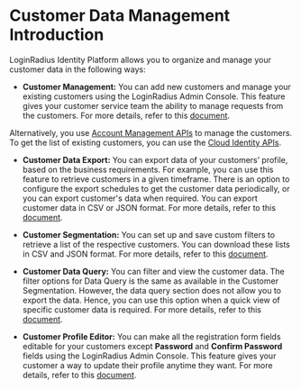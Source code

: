 # Customer Data Management Introduction

LoginRadius Identity Platform allows you to organize and manage your customer data in the following ways:

- **Customer Management:** You can add new customers and manage your existing customers using the LoginRadius Admin Console. This feature gives your customer service team the ability to manage requests from the customers. For more details, refer to this [document](/authentication/concepts/customer-management/). 

 Alternatively, you use [Account Management APIs](/api/v2/customer-identity-api/account/account-overview/#data-export) to manage the customers. To get the list of existing customers, you can use the [Cloud Identity APIs](/api/v2/cloud-directory-api/identity/getting-started/#data-export). 


- **Customer Data Export:** You can export data of your customers’ profile, based on the business requirements. For example, you can use this feature to retrieve customers in a given timeframe. There is an option to configure the export schedules to get the customer data periodically, or you can export customer's data when required. You can export customer data in CSV or JSON format. For more details, refer to this [document](/customer-management/user-data-export/data-export-overview/).

- **Customer Segmentation:** You can set up and save custom filters to retrieve a list of the respective customers. You can download these lists in CSV and JSON format. For more details, refer to this [document](/customer-management/customer-segmentation/customer-segmentation/).

- **Customer Data Query:** You can filter and view the customer data. The filter options for Data Query is the same as available in the Customer Segmentation. However, the data query section does not allow you to export the data. Hence, you can use this option when a quick view of specific customer data is required. For more details, refer to this [document](/customer-management/data-query/data-query-overview/).

- **Customer Profile Editor:** You can make all the registration form fields editable for your customers except **Password** and **Confirm Password** fields using the LoginRadius Admin Console. This feature gives your customer a way to update their profile anytime they want. For more details, refer to this [document](/authentication/concepts/profile-editor/). 
